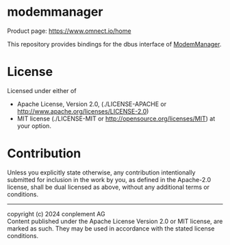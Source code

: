 # modemmanager
Product page: https://www.omnect.io/home

This repository provides bindings for the dbus interface of
[ModemManager](https://www.freedesktop.org/wiki/Software/ModemManager/).<br>

# License

Licensed under either of
* Apache License, Version 2.0, (./LICENSE-APACHE or <http://www.apache.org/licenses/LICENSE-2.0>)
* MIT license (./LICENSE-MIT or <http://opensource.org/licenses/MIT>)
at your option.

# Contribution

Unless you explicitly state otherwise, any contribution intentionally
submitted for inclusion in the work by you, as defined in the Apache-2.0
license, shall be dual licensed as above, without any additional terms or
conditions.

---

copyright (c) 2024 conplement AG<br> Content published under the Apache License
Version 2.0 or MIT license, are marked as such. They may be used in accordance
with the stated license conditions.
